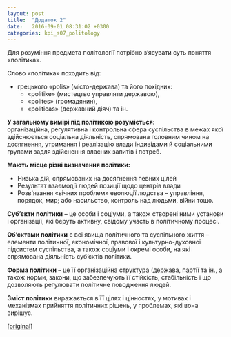 ```yaml
---
layout: post
title:  "Додаток 2"
date:   2016-09-01 08:31:02 +0300
categories: kpi_s07_politology
---
```



Для розуміння предмета політології потрібно з’ясувати суть поняття «політика».

Слово «політика» походить від:

* грецького «polis» (місто-держава) та його похідних: 
  * «politike» (мистецтво управляти державою),
  * «polites» (громадянин),
  * «politicas» (державний діяч) та ін.

**У загальному вимірі під політикою розуміється:** <br>організаційна, регулятивна і контрольна сфера суспільства в межах якої здійснюється соціальна діяльність, спрямована головним чином на досягнення, утримання і реалізацію влади індивідами й соціальними групами задля здійснення власних запитів і потреб.

**Мають місце різні визначення політики:**

* Низька дій, спрямованих на досягнення певних цілей
* Результат взаємодії людей позиції щодо центрів влади
* Розв'язання «вічних проблем» еволюції людства – управління, порядок, мир; або насильство, контроль над людьми, війни тощо.

**Суб’єкти політики** – це особи і соціуми, а також створені ними установи і організації, які беруть активну, свідому участь в політичному процесі.

**Об’єктами політики** є всі явища політичного та суспільного життя – елементи політичної, економічної, правової і культурно-духовної підсистем суспільства, а також соціуми і окремі особи, на які спрямована діяльність суб’єктів політики.

**Форма політики** – це її організаційна структура (держава, партії та ін., а також норми, закони, що забезпечують її стійкість, стабільність і що дозволяють регулювати політичне поводження людей.

**Зміст політики** виражається в її цілях і цінностях, у мотивах і механізмах прийняття політичних рішень, у проблемах, які вона вирішує.

[[original]](https://pp.vk.me/c626228/v626228367/2e12e/kCX8stZgbUo.jpg)
